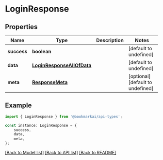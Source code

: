 # LoginResponse


## Properties

Name | Type | Description | Notes
------------ | ------------- | ------------- | -------------
**success** | **boolean** |  | [default to undefined]
**data** | [**LoginResponseAllOfData**](LoginResponseAllOfData.md) |  | [default to undefined]
**meta** | [**ResponseMeta**](ResponseMeta.md) |  | [optional] [default to undefined]

## Example

```typescript
import { LoginResponse } from '@bookmarkai/api-types';

const instance: LoginResponse = {
    success,
    data,
    meta,
};
```

[[Back to Model list]](../README.md#documentation-for-models) [[Back to API list]](../README.md#documentation-for-api-endpoints) [[Back to README]](../README.md)
